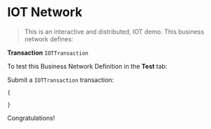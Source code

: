 # IOT Network

> This is an interactive and distributed, IOT  demo.
This business network defines:

**Transaction**
`IOTTransaction`


To test this Business Network Definition in the **Test** tab:


Submit a `IOTTransaction` transaction:

```
{
  
}
```

Congratulations!
